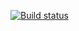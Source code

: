 [![Build status](https://ci.appveyor.com/api/projects/status/uo9p8l1qtmmaikhs/branch/main?svg=true)](https://ci.appveyor.com/project/Iseedeadtoads/automation2-1/branch/main)
